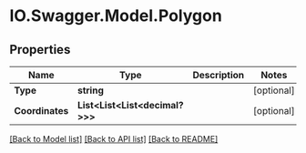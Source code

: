 # IO.Swagger.Model.Polygon
## Properties

Name | Type | Description | Notes
------------ | ------------- | ------------- | -------------
**Type** | **string** |  | [optional] 
**Coordinates** | **List&lt;List&lt;List&lt;decimal?&gt;&gt;&gt;** |  | [optional] 

[[Back to Model list]](../README.md#documentation-for-models) [[Back to API list]](../README.md#documentation-for-api-endpoints) [[Back to README]](../README.md)

